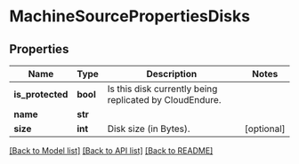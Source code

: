 # MachineSourcePropertiesDisks

## Properties
Name | Type | Description | Notes
------------ | ------------- | ------------- | -------------
**is_protected** | **bool** | Is this disk currently being replicated by CloudEndure. | 
**name** | **str** |  | 
**size** | **int** | Disk size (in Bytes). | [optional] 

[[Back to Model list]](../README.md#documentation-for-models) [[Back to API list]](../README.md#documentation-for-api-endpoints) [[Back to README]](../README.md)


